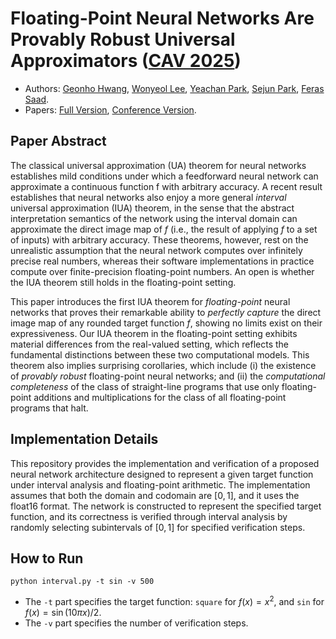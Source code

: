 # Floating-Point Neural Networks Are Provably Robust Universal Approximators ([CAV 2025](https://conferences.i-cav.org/2025/))

- Authors:
  [Geonho Hwang](https://sites.google.com/snu.ac.kr/geonhohwang),
  [Wonyeol Lee](https://wonyeol.github.io/),
  [Yeachan Park](https://yechanp.github.io/site/),
  [Sejun Park](https://sites.google.com/site/sejunparksite/),
  [Feras Saad](https://www.cs.cmu.edu/~fsaad/).
- Papers:
  [Full Version](https://arxiv.org/abs/2506.16065),
  [Conference Version](https://link.springer.com/chapter/10.1007/978-3-031-98679-6_14).

## Paper Abstract 

The classical universal approximation (UA) theorem for neural networks establishes mild conditions under which a feedforward neural network can approximate a continuous function f with arbitrary accuracy. A recent result establishes that neural networks also enjoy a more general *interval* universal approximation (IUA) theorem, in the sense that the abstract interpretation semantics of the network using the interval domain can approximate the direct image map of $f$ (i.e., the result of applying $f$ to a set of inputs) with arbitrary accuracy. These theorems, however, rest on the unrealistic assumption that the neural network computes over infinitely precise real numbers, whereas their software implementations in practice compute over finite-precision floating-point numbers. An open is whether the IUA theorem still holds in the floating-point setting.

This paper introduces the first IUA theorem for *floating-point* neural networks that proves their remarkable ability to *perfectly capture* the direct image map of any rounded target function $f$, showing no limits exist on their expressiveness. Our IUA theorem in the floating-point setting exhibits material differences from the real-valued setting, which reflects the fundamental distinctions between these two computational models. This theorem also implies surprising corollaries, which include (i) the existence of *provably robust* floating-point neural networks; and (ii) the *computational completeness* of the class of straight-line programs that use only floating-point additions and multiplications for the class of all floating-point programs that halt.


## Implementation Details

This repository provides the implementation and verification of a proposed neural network architecture designed to represent a given target function under interval analysis and floating-point arithmetic. The implementation assumes that both the domain and codomain are $[0,1]$, and it uses the float16 format. The network is constructed to represent the specified target function, and its correctness is verified through interval analysis by randomly selecting subintervals of $[0,1]$ for specified verification steps.

## How to Run

```
python interval.py -t sin -v 500 
```

- The `-t` part specifies the target function: `square` for $f(x)=x^2$, and `sin` for $f(x) = \sin( 10 \pi x ) /2$.
- The `-v` part specifies the number of verification steps.


